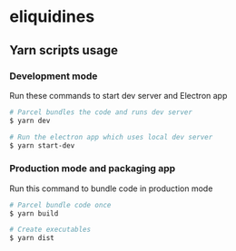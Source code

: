 # eliquidines

## Yarn scripts usage

### Development mode
Run these commands to start dev server and Electron app
``` bash
# Parcel bundles the code and runs dev server
$ yarn dev

# Run the electron app which uses local dev server
$ yarn start-dev
```

### Production mode and packaging app
Run this command to bundle code in production mode
``` bash
# Parcel bundle code once
$ yarn build

# Create executables
$ yarn dist
```